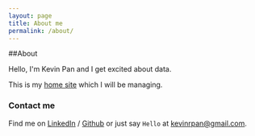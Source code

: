 ```yaml
---
layout: page
title: About me
permalink: /about/
---
```



##About

Hello, I'm Kevin Pan and I get excited about data.

This is my [home site][homesite] which I will be managing.

### Contact me

Find me on [LinkedIn][linkedin] / [Github][github] or just say `Hello` at 
[kevinrpan@gmail.com](kevinrpan+git@gmail.com).


[homesite]: http://kevinrpan.github.io
[tf]: http://template-factory.nl
[m]: http://mearch.com
[pw]: http://processwire.com
[pwf]: http://processwire.com/talk
[jekyll]: http://jekyllrb.com
[github]: https://github.com/kevinrpan
[linkedin]: http://linkedin.com/kevinrpan
[twitter]: https://twitter.com/kevinrpan
